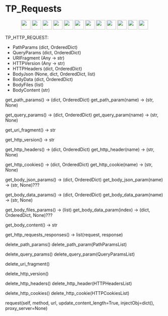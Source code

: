 # TP_Requests

<p align="center">
    <a href="https://github.com/truocphan/TP_Requests/releases/"><img src="https://img.shields.io/github/release/truocphan/TP_Requests" height=30></a>
	<a href="#"><img src="https://img.shields.io/github/downloads/truocphan/TP_Requests/total" height=30></a>
	<a href="#"><img src="https://img.shields.io/github/stars/truocphan/TP_Requests" height=30></a>
	<a href="#"><img src="https://img.shields.io/github/forks/truocphan/TP_Requests" height=30></a>
	<a href="https://github.com/truocphan/TP_Requests/issues?q=is%3Aopen+is%3Aissue"><img src="https://img.shields.io/github/issues/truocphan/TP_Requests" height=30></a>
	<a href="https://github.com/truocphan/TP_Requests/issues?q=is%3Aissue+is%3Aclosed"><img src="https://img.shields.io/github/issues-closed/truocphan/TP_Requests" height=30></a>
	<a href="https://pypi.org/project/TP_Requests/" target="_blank"><img src="https://img.shields.io/badge/pypi-3775A9?style=for-the-badge&logo=pypi&logoColor=white" height=30></a>
	<a href="https://www.facebook.com/292706121240740" target="_blank"><img src="https://img.shields.io/badge/Facebook-1877F2?style=for-the-badge&logo=facebook&logoColor=white" height=30></a>
	<a href="https://twitter.com/truocphan" target="_blank"><img src="https://img.shields.io/badge/Twitter-1DA1F2?style=for-the-badge&logo=twitter&logoColor=white" height=30></a>
	<a href="https://github.com/truocphan" target="_blank"><img src="https://img.shields.io/badge/GitHub-100000?style=for-the-badge&logo=github&logoColor=white" height=30></a>
	<a href="mailto:truocphan112017@gmail.com" target="_blank"><img src="https://img.shields.io/badge/Gmail-D14836?style=for-the-badge&logo=gmail&logoColor=white" height=30></a>
	<a href="https://www.buymeacoffee.com/truocphan" target="_blank"><img src="https://img.shields.io/badge/Buy_Me_A_Coffee-FFDD00?style=for-the-badge&logo=buy-me-a-coffee&logoColor=black" height=30></a>
</p>

TP_HTTP_REQUEST:
- PathParams (dict, OrderedDict)
- QueryParams (dict, OrderedDict)
- URIFragment (Any -> str)
- HTTPVersion (Any -> str)
- HTTPHeaders (dict, OrderedDict)
- BodyJson (None, dict, OrderedDict, list)
- BodyData (dict, OrderedDict)
- BodyFiles (list)
- BodyContent (str)


get_path_params() -> (dict, OrderedDict)
get_path_param(name) -> (str, None)


get_query_params() -> (dict, OrderedDict)
get_query_param(name) -> (str, None)


get_uri_fragment() -> str


get_http_version() -> str


get_http_headers() -> (dict, OrderedDict)
get_http_header(name) -> (str, None)


get_http_cookies() -> (dict, OrderedDict)
get_http_cookie(name) -> (str, None)


get_body_json_params() -> (dict, OrderedDict)
get_body_json_param(name) -> (str, None)???


get_body_data_params() -> (dict, OrderedDict)
get_body_data_param(name) -> (str, None)


get_body_files_params() -> (list)
get_body_data_param(index) -> (dict, OrderedDict, None)???


get_body_content() -> str


get_http_requests_responses() -> list(request, response)


delete_path_params()
delete_path_param(PathParamsList)


delete_query_params()
delete_query_param(QueryParamsList)


delete_uri_fragment()


delete_http_version()


delete_http_headers()
delete_http_header(HTTPHeadersList)


delete_http_cookies()
delete_http_cookie(HTTPCookiesList)


request(self, method, url, update_content_length=True, injectObj=dict(), proxy_server=None)